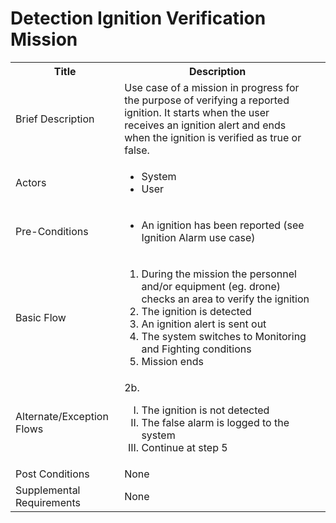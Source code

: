 # Detection Ignition Verification Mission

<table>
  <tr>
    <th> Title </th>
    <th> Description </th>
  </tr>
  <tr>
    <td> Brief Description </td>
    <td>
      Use case of a mission in progress for the purpose of verifying a reported ignition. It starts when the user receives an ignition alert and ends when the ignition is verified as true or false.
    </td>
  </tr>
  <tr>
    <td> Actors </td>
    <td>
      <ul>
          <li>System</li>
          <li>User</li>
      </ul>
    </td>
  </tr>
  <tr>
    <td> Pre-Conditions </td>
    <td>
      <ul>
          <li>An ignition has been reported (see Ignition Alarm use case)</li>
      </ul>
    </td>
  </tr>
  <tr>
    <td> Basic Flow </td>
    <td>
      <ol>
          <li>During the mission the personnel and/or equipment (eg. drone) checks an area to verify the ignition</li>
          <li>The ignition is detected</li>
          <li>An ignition alert is sent out</li>
          <li>The system switches to Monitoring and Fighting conditions</li>
          <li>Mission ends</li>
      </ol>
    </td>
  </tr>
  <tr>
    <td> Alternate/Exception Flows </td>
    <td>
      2b. <ol type="I">
        <li>The ignition is not detected</li>
        <li>The false alarm is logged to the system</li>
        <li>Continue at step 5</li>
      </ol>
    </td>
  <tr>
    <td> Post Conditions </td>
    <td>
        None
    <td>
  </tr>
  <tr>
    <td>Supplemental Requirements</td>
    <td>None</td>
  </tr>
<table>
